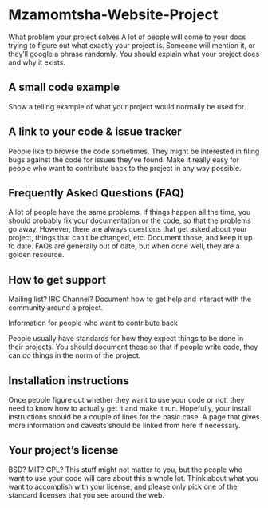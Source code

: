 # Mzamomtsha-Website-Project
What problem your project solves
A lot of people will come to your docs trying to figure out what exactly your project is. Someone will mention it, or they’ll google a phrase randomly. You should explain what your project does and why it exists. 

## A small code example
Show a telling example of what your project would normally be used for. 

## A link to your code & issue tracker
People like to browse the code sometimes. They might be interested in filing bugs against the code for issues they’ve found. Make it really easy for people who want to contribute back to the project in any way possible. 

## Frequently Asked Questions (FAQ)
A lot of people have the same problems. If things happen all the time, you should probably fix your documentation or the code, so that the problems go away. However, there are always questions that get asked about your project, things that can’t be changed, etc. Document those, and keep it up to date. FAQs are generally out of date, but when done well, they are a golden resource. 

## How to get support
Mailing list? IRC Channel? Document how to get help and interact with the community around a project.

Information for people who want to contribute back

People usually have standards for how they expect things to be done in their projects. You should document these so that if people write code, they can do things in the norm of the project.

## Installation instructions
Once people figure out whether they want to use your code or not, they need to know how to actually get it and make it run. Hopefully, your install instructions should be a couple of lines for the basic case. A page that gives more information and caveats should be linked from here if necessary.

## Your project’s license
BSD? MIT? GPL? This stuff might not matter to you, but the people who want to use your code will care about this a whole lot. Think about what you want to accomplish with your license, and please only pick one of the standard licenses that you see around the web.
